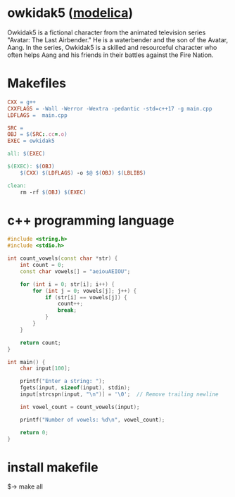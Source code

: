 # owkidak5 ([modelica](https://modelica.org/))

Owkidak5 is a fictional character from the animated television series "Avatar: The Last Airbender." He is a waterbender and the son of the Avatar, Aang. In the series, Owkidak5 is a skilled and resourceful character who often helps Aang and his friends in their battles against the Fire Nation.

# Makefiles
```makefile
CXX = g++
CXXFLAGS = -Wall -Werror -Wextra -pedantic -std=c++17 -g main.cpp
LDFLAGS =  main.cpp

SRC = 
OBJ = $(SRC:.cc=.o)
EXEC = owkidak5

all: $(EXEC)

$(EXEC): $(OBJ)
	$(CXX) $(LDFLAGS) -o $@ $(OBJ) $(LBLIBS)

clean:
	rm -rf $(OBJ) $(EXEC)
````

# c++  programming language
```c++
#include <string.h>
#include <stdio.h>

int count_vowels(const char *str) {
    int count = 0;
    const char vowels[] = "aeiouAEIOU";

    for (int i = 0; str[i]; i++) {
        for (int j = 0; vowels[j]; j++) {
            if (str[i] == vowels[j]) {
                count++;
                break;
            }
        }
    }

    return count;
}

int main() {
    char input[100];

    printf("Enter a string: ");
    fgets(input, sizeof(input), stdin);
    input[strcspn(input, "\n")] = '\0';  // Remove trailing newline

    int vowel_count = count_vowels(input);

    printf("Number of vowels: %d\n", vowel_count);

    return 0;
}
```

# install makefile
$-> make all
